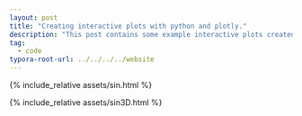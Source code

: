 ```yaml
---
layout: post
title: "Creating interactive plots with python and plotly."
description: "This post contains some example interactive plots created with python and plotly."
tag: 
  - code
typora-root-url: ../../../../website
---
```




{% include_relative assets/sin.html %}

{% include_relative assets/sin3D.html %}